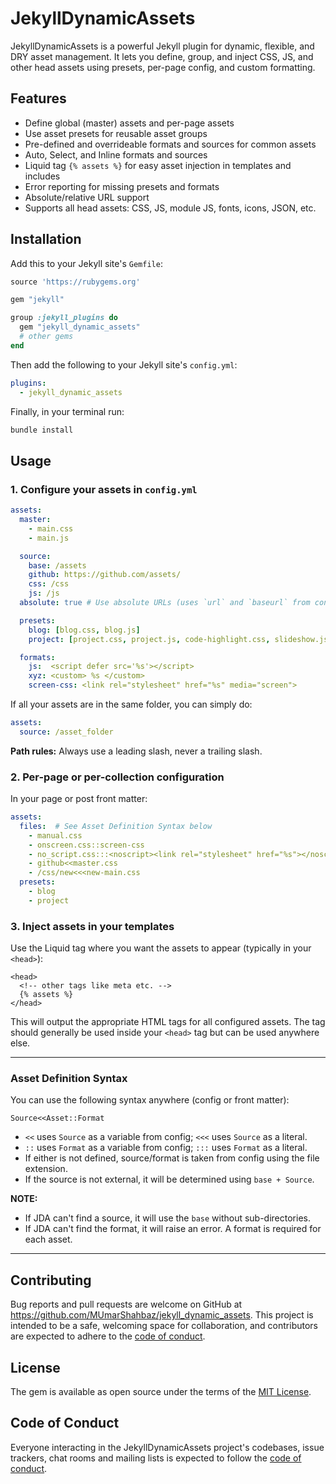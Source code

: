 # JekyllDynamicAssets

JekyllDynamicAssets is a powerful Jekyll plugin for dynamic, flexible, and DRY asset management. It lets you define, group, and inject CSS, JS, and other head assets using presets, per-page config, and custom formatting.

## Features
- Define global (master) assets and per-page assets
- Use asset presets for reusable asset groups
- Pre-defined and overrideable formats and sources for common assets
- Auto, Select, and Inline formats and sources
- Liquid tag `{% assets %}` for easy asset injection in templates and includes
- Error reporting for missing presets and formats
- Absolute/relative URL support
- Supports all head assets: CSS, JS, module JS, fonts, icons, JSON, etc.

## Installation

Add this to your Jekyll site's `Gemfile`:

```ruby
source 'https://rubygems.org'

gem "jekyll"

group :jekyll_plugins do
  gem "jekyll_dynamic_assets"
  # other gems
end
```

Then add the following to your Jekyll site's `config.yml`:

```yaml
plugins:
  - jekyll_dynamic_assets
```

Finally, in your terminal run:

```powershell
bundle install
```

## Usage

### 1. Configure your assets in `config.yml`

```yaml
assets:
  master:
    - main.css
    - main.js

  source:
    base: /assets
    github: https://github.com/assets/
    css: /css
    js: /js
  absolute: true # Use absolute URLs (uses `url` and `baseurl` from config)

  presets:
    blog: [blog.css, blog.js]
    project: [project.css, project.js, code-highlight.css, slideshow.js, myApp.js]

  formats:
    js:  <script defer src='%s'></script>
    xyz: <custom> %s </custom>
    screen-css: <link rel="stylesheet" href="%s" media="screen">
```

If all your assets are in the same folder, you can simply do:

```yaml
assets:
  source: /asset_folder
```

**Path rules:** Always use a leading slash, never a trailing slash.

### 2. Per-page or per-collection configuration

In your page or post front matter:

```yaml
assets:
  files:  # See Asset Definition Syntax below
    - manual.css
    - onscreen.css::screen-css
    - no_script.css:::<noscript><link rel="stylesheet" href="%s"></noscript>
    - github<<master.css
    - /css/new<<<new-main.css
  presets:
    - blog
    - project
```

### 3. Inject assets in your templates

Use the Liquid tag where you want the assets to appear (typically in your `<head>`):

```liquid
<head>
  <!-- other tags like meta etc. -->
  {% assets %}
</head>
```

This will output the appropriate HTML tags for all configured assets. The tag should generally be used inside your `<head>` tag but can be used anywhere else.

---

### Asset Definition Syntax

You can use the following syntax anywhere (config or front matter):

```
Source<<Asset::Format
```

- `<<` uses `Source` as a variable from config; `<<<` uses `Source` as a literal.
- `::` uses `Format` as a variable from config; `:::` uses `Format` as a literal.
- If either is not defined, source/format is taken from config using the file extension.
- If the source is not external, it will be determined using `base + Source`.

**NOTE:**
- If JDA can't find a source, it will use the `base` without sub-directories.
- If JDA can't find the format, it will raise an error. A format is required for each asset.

---

## Contributing

Bug reports and pull requests are welcome on GitHub at https://github.com/MUmarShahbaz/jekyll_dynamic_assets. This project is intended to be a safe, welcoming space for collaboration, and contributors are expected to adhere to the [code of conduct](https://github.com/MUmarShahbaz/jekyll_dynamic_assets/blob/main/CODE_OF_CONDUCT.md).

## License

The gem is available as open source under the terms of the [MIT License](https://opensource.org/licenses/MIT).

## Code of Conduct

Everyone interacting in the JekyllDynamicAssets project's codebases, issue trackers, chat rooms and mailing lists is expected to follow the [code of conduct](https://github.com/MUmarShahbaz/jekyll_dynamic_assets/blob/main/CODE_OF_CONDUCT.md).
